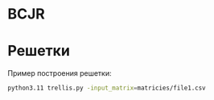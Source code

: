 # BCJR
# Решетки

Пример построения решетки:

``` bash
python3.11 trellis.py -input_matrix=matricies/file1.csv
```

